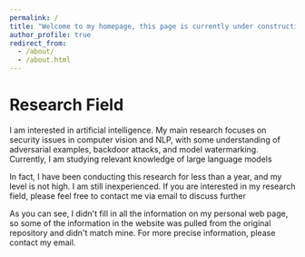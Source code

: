 ```yaml
---
permalink: /
title: "Welcome to my homepage, this page is currently under construction."
author_profile: true
redirect_from: 
  - /about/
  - /about.html
---
```



Research Field
======
I am interested in artificial intelligence. My main research focuses on security issues in computer vision and NLP, with some understanding of adversarial examples, backdoor attacks, and model watermarking. Currently, I am studying relevant knowledge of large language models

In fact, I have been conducting this research for less than a year, and my level is not high. I am still inexperienced. If you are interested in my research field, please feel free to contact me via email to discuss further

As you can see, I didn't fill in all the information on my personal web page, so some of the information in the website was pulled from the original repository and didn't match mine. For more precise information, please contact my email.
